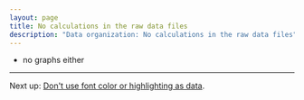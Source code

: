 ```yaml
---
layout: page
title: No calculations in the raw data files
description: "Data organization: No calculations in the raw data files"
---
```


- no graphs either

---

Next up: [Don't use font color or highlighting as data](no_highlighting.html).
